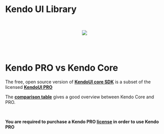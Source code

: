 # Kendo UI Library
<p>&nbsp;</p>

<p align=center>
<img src="https://user-images.githubusercontent.com/2712405/30749199-abe1a2bc-9f80-11e7-9d45-248ef4ba0646.png"></img>
<br><br>
</p>
<p>&nbsp;</p>


# Kendo PRO vs Kendo Core

The free, open source version of **[KendoUI core SDK](http://www.telerik.com/download/kendo-ui-core)** is a subset of the licensed **[KendoUI PRO](http://www.telerik.com/purchase/kendo-ui)**

The **[comparison table](http://www.telerik.com/kendo-ui/comparison)** gives a good overview between Kendo Core and PRO.

<p>&nbsp;</p>


**You are required to purchase a Kendo PRO [license](http://www.telerik.com/purchase/kendo-ui) in order to use Kendo PRO**
